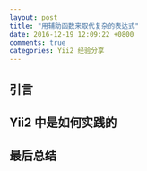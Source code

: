 ```yaml
---
layout: post
title: "用辅助函数来取代复杂的表达式"
date: 2016-12-19 12:09:22 +0800
comments: true
categories: Yii2 经验分享
---
```

## 引言
## Yii2 中是如何实践的
## 最后总结

